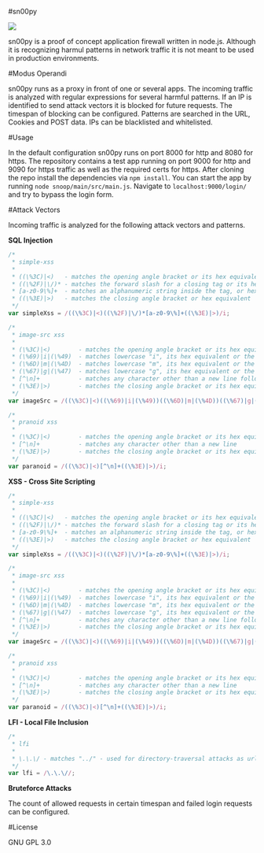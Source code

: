 #sn00py

<img src="/snoop/px/sn00py.png" ></img>

sn00py is a proof of concept application firewall written in node.js. Although it is recognizing harmul patterns in network traffic it is not meant to be used in production environments. 

#Modus Operandi

sn00py runs as a proxy in front of one or several apps. The incoming traffic is analyzed with regular expressions for several harmful patterns. If an IP is identified to send attack vectors it is blocked for future requests. The timespan of blocking can be configured. Patterns are searched in the URL, Cookies and POST data. IPs can be blacklisted and whitelisted.

#Usage

In the default configuration sn00py runs on port 8000 for http and 8080 for https. The repository contains a test app running on port 9000 for http and 9090 for https traffic as well as the required certs for https. After cloning the repo install the dependencies via `npm install`. You can start the app by running `node snoop/main/src/main.js`. Navigate to `localhost:9000/login/` and try to bypass the login form. 

#Attack Vectors

Incoming traffic is analyzed for the following attack vectors and patterns.

**SQL Injection**

```javascript
/*
 * simple-xss
 *
 * ((\%3C)|<) 	- matches the opening angle bracket or its hex equivalent
 * ((\%2F)|\/)* - matches the forward slash for a closing tag or its hex equivalent
 * [a-z0-9\%]+ 	- matches an alphanumeric string inside the tag, or hex representation of these
 * ((\%3E)|>) 	- matches the closing angle bracket or hex equivalent
 */
var simpleXss = /((\%3C)|<)((\%2F)|\/)*[a-z0-9\%]+((\%3E)|>)/i;

/*
 * image-src xss
 * 
 * (\%3C)|<) 		- matches the opening angle bracket or its hex equivalent
 * (\%69)|i|(\%49)	- matches lowercase "i", its hex equivalent or the hex representation "I"
 * (\%6D)|m|(\%4D)	- matches lowercase "m", its hex equivalent or the hex representation "M"
 * (\%67)|g|(\%47)	- matches lowercase "g", its hex equivalent or the hex representation "G"
 * [^\n]+ 			- matches any character other than a new line following the <img
 * (\%3E)|>) 		- matches the closing angle bracket or its hex equivalent
 */
var imageSrc = /((\%3C)|<)((\%69)|i|(\%49))((\%6D)|m|(\%4D))((\%67)|g|(\%47))[^\n]+((\%3E)|>)/i;

/*
 * pranoid xss
 *
 * (\%3C)|<) 		- matches the opening angle bracket or its hex equivalent
 * [^\n]+ 			- matches any character other than a new line
 * (\%3E)|>) 		- matches the closing angle bracket or its hex equivalent
 */
var paranoid = /((\%3C)|<)[^\n]+((\%3E)|>)/i;
```

**XSS - Cross Site Scripting**

```javascript
/*
 * simple-xss
 *
 * ((\%3C)|<) 	- matches the opening angle bracket or its hex equivalent
 * ((\%2F)|\/)* - matches the forward slash for a closing tag or its hex equivalent
 * [a-z0-9\%]+ 	- matches an alphanumeric string inside the tag, or hex representation of these
 * ((\%3E)|>) 	- matches the closing angle bracket or hex equivalent
 */
var simpleXss = /((\%3C)|<)((\%2F)|\/)*[a-z0-9\%]+((\%3E)|>)/i;

/*
 * image-src xss
 * 
 * (\%3C)|<) 		- matches the opening angle bracket or its hex equivalent
 * (\%69)|i|(\%49)	- matches lowercase "i", its hex equivalent or the hex representation "I"
 * (\%6D)|m|(\%4D)	- matches lowercase "m", its hex equivalent or the hex representation "M"
 * (\%67)|g|(\%47)	- matches lowercase "g", its hex equivalent or the hex representation "G"
 * [^\n]+ 			- matches any character other than a new line following the <img
 * (\%3E)|>) 		- matches the closing angle bracket or its hex equivalent
 */
var imageSrc = /((\%3C)|<)((\%69)|i|(\%49))((\%6D)|m|(\%4D))((\%67)|g|(\%47))[^\n]+((\%3E)|>)/i;

/*
 * pranoid xss
 *
 * (\%3C)|<) 		- matches the opening angle bracket or its hex equivalent
 * [^\n]+ 			- matches any character other than a new line
 * (\%3E)|>) 		- matches the closing angle bracket or its hex equivalent
 */
var paranoid = /((\%3C)|<)[^\n]+((\%3E)|>)/i;
```

**LFI - Local File Inclusion**

```javascript
/*
 * lfi
 *
 * \.\.\/ - matches "../" - used for directory-traversal attacks as url parameter
 */
var lfi = /\.\.\//; 
```

**Bruteforce Attacks**

The count of allowed requests in certain timespan and failed login requests can be configured.

#License

GNU GPL 3.0
